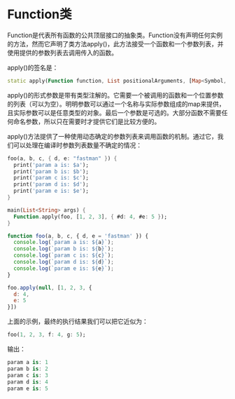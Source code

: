 # Function类

Function是代表所有函数的公共顶层接口的抽象类。Function没有声明任何实例的方法，然而它声明了类方法apply()，此方法接受一个函数和一个参数列表，并使用提供的参数列表去调用传入的函数。     

apply()的签名是：     

```dart
static apply(Function function, List positionalArguments, [Map<Symbol, dynamic> namedArguments]);
```

apply()的形式参数是带有类型注解的。它需要一个被调用的函数和一个位置参数的列表（可以为空）。明明参数可以通过一个名称与实际参数组成的map来提供，且实际参数可以是任意类型的对象。最后一个参数是可选的。大部分函数不需要任何命名参数，所以只在需要时才提供它们是比较方便的。      

apply()方法提供了一种使用动态确定的参数列表来调用函数的机制。通过它，我们可以处理在编译时参数列表数量不确定的情况：     

<!--sec data-title="Dart" data-id="section1" data-show=true ces-->
```dart
foo(a, b, c, { d, e: "fastman" }) {
  print('param a is: $a');
  print('param b is: $b');
  print('param c is: $c');
  print('param d is: $d');
  print('param e is: $e');
}

main(List<String> args) {
  Function.apply(foo, [1, 2, 3], { #d: 4, #e: 5 });
}
```
<!--endsec-->

<!--sec data-title="TypeScript" data-id="section2" data-show=true data-collapse=false ces-->
```javascript
function foo(a, b, c, { d, e = 'fastman' }) {
  console.log(`param a is: ${a}`);
  console.log(`param b is: ${b}`);
  console.log(`param c is: ${c}`);
  console.log(`param d is: ${d}`);
  console.log(`param e is: ${e}`);
}

foo.apply(null, [1, 2, 3, {
  d: 4,
  e: 5
}])
```
<!--endsec-->

上面的示例，最终的执行结果我们可以把它近似为：     

```dart
foo(1, 2, 3, f: 4, g: 5);
```

输出：    

```dart
param a is: 1
param b is: 2
param c is: 3
param d is: 4
param e is: 5
```
